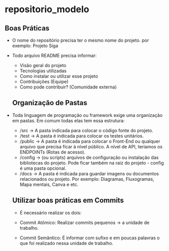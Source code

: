 # repositorio_modelo
## Boas Práticas

- O nome do repositório precisa ter o mesmo nome do projeto. por exemplo: Projeto Siga
- Todo arquivo README precisa informar:
  - Visão geral do projeto
  - Tecnologias utilizadas
  - Como instalar ou utilizar esse projeto
  - Contribuições (Equipe)
  - Como pode contribuir? (Comunidade externa)

  ## Organização de Pastas
- Toda linguagem de programação ou framework exige uma
organização em pastas. Em comum todas elas tem essa estrutura:

  - /src -> A pasta indicada para colocar o código fonte do projeto.
  - /test -> A pasta é indicada para colocar os testes unitários.
  - /public -> A pasta é indicada para colocar o Front-End ou qualquer arquivo que precisa ficar à nível público. A nível de API, teriamos os ENDPOINTs (Rotas de acesso).
  - /config -> (ou scripts) arquivos de configuração ou instalação das bibliotecas do projeto. Pode ficar também na raiz do projeto - config é uma pasta opcional.
  - /docs -> A pasta é indicada para guardar imagens ou documentos relacionados ou projeto. Por exemplo: Diagramas, Fluxogramas, Mapa mentais, Canva e etc.

  ## Utilizar boas práticas em Commits

  - É necessário realizar os dois:

  - Commit Atômico: Realizar commits pequenos -> a unidade de trabalho.
  - Commit Semântico: É informar com sufixo e em poucas palavras o que foi realizado nessa unidade de trabalho.
 

